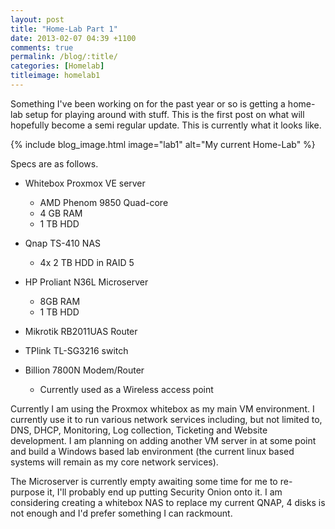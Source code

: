 ```yaml
---
layout: post
title: "Home-Lab Part 1"
date: 2013-02-07 04:39 +1100
comments: true
permalink: /blog/:title/
categories: [Homelab]
titleimage: homelab1
---
```


Something I've been working on for the past year or so is getting a home-lab setup for playing around with stuff. This is the first post on what will hopefully become a semi regular update. This is currently what it looks like.

{% include blog_image.html image="lab1" alt="My current Home-Lab" %}

Specs are as follows.

* Whitebox Proxmox VE server
    * AMD Phenom 9850 Quad-core
    * 4 GB RAM
    * 1 TB HDD

* Qnap TS-410 NAS
    * 4x 2 TB HDD in RAID 5

* HP Proliant N36L Microserver
    * 8GB RAM
    * 1 TB HDD

* Mikrotik RB2011UAS Router

* TPlink TL-SG3216 switch

* Billion 7800N Modem/Router
    * Currently used as a Wireless access point

Currently I am using the Proxmox whitebox as my main VM environment. I currently use it to run various network services including, but not limited to, DNS, DHCP, Monitoring, Log collection, Ticketing and Website development. I am planning on adding another VM server in at some point and build a Windows based lab environment (the current linux based systems will remain as my core network services).

The Microserver is currently empty awaiting some time for me to re-purpose it, I'll probably end up putting Security Onion onto it. I am considering creating a whitebox NAS to replace my current QNAP, 4 disks is not enough and I'd prefer something I can rackmount.
